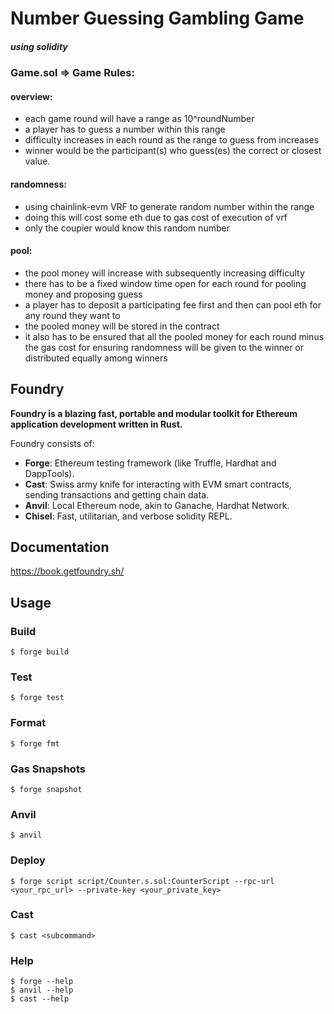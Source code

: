 # Number Guessing Gambling Game 
##### using solidity 

### Game.sol => Game Rules:
#### overview: 
- each game round will have a range as 10^roundNumber 
- a player has to guess a number within this range 
- difficulty increases in each round as the range to guess from increases
- winner would be the participant(s) who guess(es) the correct or closest value.

#### randomness:
- using chainlink-evm VRF to generate random number within the range 
- doing this will cost some eth due to gas cost of execution of vrf
- only the coupier would know this random number 

#### pool: 
- the pool money will increase with subsequently increasing difficulty
- there has to be a fixed window time open for each round for pooling money and proposing guess
- a player has to deposit a participating fee first and then can pool eth for any round they want to 
- the pooled money will be stored in the contract
- it also has to be ensured that all the pooled money for each round minus the gas cost for ensuring randomness will be given to the winner or distributed equally among winners 







## Foundry

**Foundry is a blazing fast, portable and modular toolkit for Ethereum application development written in Rust.**

Foundry consists of:

-   **Forge**: Ethereum testing framework (like Truffle, Hardhat and DappTools).
-   **Cast**: Swiss army knife for interacting with EVM smart contracts, sending transactions and getting chain data.
-   **Anvil**: Local Ethereum node, akin to Ganache, Hardhat Network.
-   **Chisel**: Fast, utilitarian, and verbose solidity REPL.

## Documentation

https://book.getfoundry.sh/

## Usage

### Build

```shell
$ forge build
```

### Test

```shell
$ forge test
```

### Format

```shell
$ forge fmt
```

### Gas Snapshots

```shell
$ forge snapshot
```

### Anvil

```shell
$ anvil
```

### Deploy

```shell
$ forge script script/Counter.s.sol:CounterScript --rpc-url <your_rpc_url> --private-key <your_private_key>
```

### Cast

```shell
$ cast <subcommand>
```

### Help

```shell
$ forge --help
$ anvil --help
$ cast --help
```
